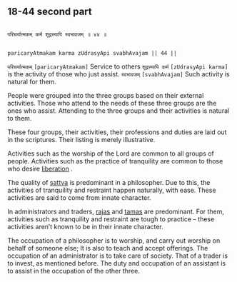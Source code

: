 ## 18-44 second part


```shloka-sa

परिचर्यात्मकम् कर्म शूद्रस्यापि स्वभावजम् ॥ ४४ ॥

```
```shloka-sa-hk

paricaryAtmakam karma zUdrasyApi svabhAvajam || 44 ||

```
`परिचर्यात्मकम्` `[paricaryAtmakam]` Service to others `शूद्रस्यापि कर्म` `[zUdrasyApi karma]` is the activity of those who just assist. `स्वभावजम्` `[svabhAvajam]` Such activity is natural for them.

People were grouped into the three groups based on their external activities. Those who attend to the needs of these three groups are the ones who assist. Attending to the three groups and their activities is natural to them.


These four groups, their activities, their professions and duties are laid out in the scriptures. Their listing is merely illustrative.

Activities such as the worship of the Lord are common to all groups of people. Activities such as the practice of tranquility are common to those who desire 
[liberation](Back-to-Basics.md#Moksha)
.

The quality of 
[sattva](14-6.md#sattva)
 is predominant in a philosopher. Due to this, the activities of tranquility and restraint happen naturally, with ease. These activities are said to come from innate character.

In administrators and traders, 
[rajas](14-7.md#rajas)
 and 
[tamas](14-8.md#tamas)
 are predominant. For them, activities such as tranquility and restraint are tough to practice – these activities aren’t known to be in their innate character.

The occupation of a philosopher is to worship, and carry out worship on behalf of someone else; It is also to teach and accept offerings. The occupation of an administrator is to take care of society. That of a trader is to invest, as mentioned before. The duty and occupation of an assistant is to assist in the occupation of the other three.


